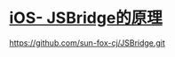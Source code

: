 # [iOS- JSBridge的原理](https://www.cnblogs.com/iOS-eflying/p/7143552.html)

https://github.com/sun-fox-cj/JSBridge.git



